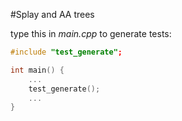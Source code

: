 #Splay and AA trees

type this in *main.cpp* to generate tests:

```cpp
#include "test_generate";

int main() {
    ...
    test_generate();
    ...
}
```